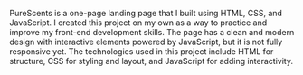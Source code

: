PureScents is a one-page landing page that I built using HTML, CSS, and JavaScript. I created this project on my own as a way to practice and improve my front-end development skills. 
The page has a clean and modern design with interactive elements powered by JavaScript, but it is not fully responsive yet. The technologies used in this project include HTML for structure, CSS for styling and layout, and JavaScript for adding interactivity.
